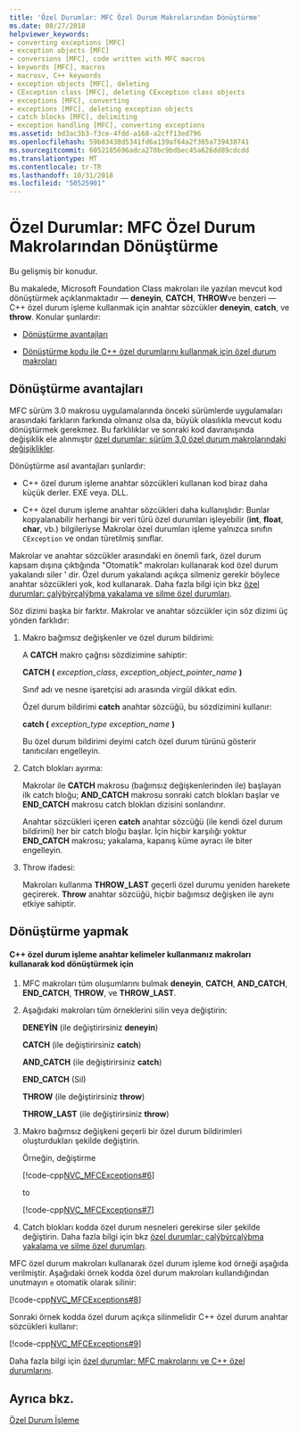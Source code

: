 ```yaml
---
title: 'Özel Durumlar: MFC Özel Durum Makrolarından Dönüştürme'
ms.date: 08/27/2018
helpviewer_keywords:
- converting exceptions [MFC]
- exception objects [MFC]
- conversions [MFC], code written with MFC macros
- keywords [MFC], macros
- macrosv, C++ keywords
- exception objects [MFC], deleting
- CException class [MFC], deleting CException class objects
- exceptions [MFC], converting
- exceptions [MFC], deleting exception objects
- catch blocks [MFC], delimiting
- exception handling [MFC], converting exceptions
ms.assetid: bd3ac3b3-f3ce-4fdd-a168-a2cff13ed796
ms.openlocfilehash: 59b83438d5341fd6a139af64a2f365a739438741
ms.sourcegitcommit: 6052185696adca270bc9bdbec45a626dd89cdcdd
ms.translationtype: MT
ms.contentlocale: tr-TR
ms.lasthandoff: 10/31/2018
ms.locfileid: "50525901"
---
```

# <a name="exceptions-converting-from-mfc-exception-macros"></a>Özel Durumlar: MFC Özel Durum Makrolarından Dönüştürme

Bu gelişmiş bir konudur.

Bu makalede, Microsoft Foundation Class makroları ile yazılan mevcut kod dönüştürmek açıklanmaktadır — **deneyin**, **CATCH**, **THROW**ve benzeri — C++ özel durum işleme kullanmak için anahtar sözcükler **deneyin**, **catch**, ve **throw**. Konular şunlardır:

- [Dönüştürme avantajları](#_core_advantages_of_converting)

- [Dönüştürme kodu ile C++ özel durumlarını kullanmak için özel durum makroları](#_core_doing_the_conversion)

##  <a name="_core_advantages_of_converting"></a> Dönüştürme avantajları

MFC sürüm 3.0 makrosu uygulamalarında önceki sürümlerde uygulamaları arasındaki farkların farkında olmanız olsa da, büyük olasılıkla mevcut kodu dönüştürmek gerekmez. Bu farklılıklar ve sonraki kod davranışında değişiklik ele alınmıştır [özel durumlar: sürüm 3.0 özel durum makrolarındaki değişiklikler](../mfc/exceptions-changes-to-exception-macros-in-version-3-0.md).

Dönüştürme asıl avantajları şunlardır:

- C++ özel durum işleme anahtar sözcükleri kullanan kod biraz daha küçük derler. EXE veya. DLL.

- C++ özel durum işleme anahtar sözcükleri daha kullanışlıdır: Bunlar kopyalanabilir herhangi bir veri türü özel durumları işleyebilir (**int**, **float**, **char**, vb.) bilgileriyse Makrolar özel durumları işleme yalnızca sınıfın `CException` ve ondan türetilmiş sınıflar.

Makrolar ve anahtar sözcükler arasındaki en önemli fark, özel durum kapsam dışına çıktığında "Otomatik" makroları kullanarak kod özel durum yakalandı siler ' dir. Özel durum yakalandı açıkça silmeniz gerekir böylece anahtar sözcükleri yok, kod kullanarak. Daha fazla bilgi için bkz [özel durumlar: çalýþýrçalýþma yakalama ve silme özel durumları](../mfc/exceptions-catching-and-deleting-exceptions.md).

Söz dizimi başka bir farktır. Makrolar ve anahtar sözcükler için söz dizimi üç yönden farklıdır:

1. Makro bağımsız değişkenler ve özel durum bildirimi:

   A **CATCH** makro çağrısı sözdizimine sahiptir:

   **CATCH (** *exception_class*, *exception_object_pointer_name* **)**

   Sınıf adı ve nesne işaretçisi adı arasında virgül dikkat edin.

   Özel durum bildirimi **catch** anahtar sözcüğü, bu sözdizimini kullanır:

   **catch (** *exception_type* *exception_name* **)**

   Bu özel durum bildirimi deyimi catch özel durum türünü gösterir tanıtıcıları engelleyin.

2. Catch blokları ayırma:

   Makrolar ile **CATCH** makrosu (bağımsız değişkenlerinden ile) başlayan ilk catch bloğu; **AND_CATCH** makrosu sonraki catch blokları başlar ve **END_CATCH** makrosu catch blokları dizisini sonlandırır.

   Anahtar sözcükleri içeren **catch** anahtar sözcüğü (ile kendi özel durum bildirimi) her bir catch bloğu başlar. İçin hiçbir karşılığı yoktur **END_CATCH** makrosu; yakalama, kapanış küme ayracı ile biter engelleyin.

3. Throw ifadesi:

   Makroları kullanma **THROW_LAST** geçerli özel durumu yeniden harekete geçirerek. **Throw** anahtar sözcüğü, hiçbir bağımsız değişken ile aynı etkiye sahiptir.

##  <a name="_core_doing_the_conversion"></a> Dönüştürme yapmak

#### <a name="to-convert-code-using-macros-to-use-the-c-exception-handling-keywords"></a>C++ özel durum işleme anahtar kelimeler kullanmanız makroları kullanarak kod dönüştürmek için

1. MFC makroları tüm oluşumlarını bulmak **deneyin**, **CATCH**, **AND_CATCH**, **END_CATCH**, **THROW**, ve **THROW_LAST**.

2. Aşağıdaki makroları tüm örneklerini silin veya değiştirin:

   **DENEYİN** (ile değiştirirsiniz **deneyin**)

   **CATCH** (ile değiştirirsiniz **catch**)

   **AND_CATCH** (ile değiştirirsiniz **catch**)

   **END_CATCH** (Sil)

   **THROW** (ile değiştirirsiniz **throw**)

   **THROW_LAST** (ile değiştirirsiniz **throw**)

3. Makro bağımsız değişkeni geçerli bir özel durum bildirimleri oluşturdukları şekilde değiştirin.

   Örneğin, değiştirme

   [!code-cpp[NVC_MFCExceptions#6](../mfc/codesnippet/cpp/exceptions-converting-from-mfc-exception-macros_1.cpp)]

   to

   [!code-cpp[NVC_MFCExceptions#7](../mfc/codesnippet/cpp/exceptions-converting-from-mfc-exception-macros_2.cpp)]

4. Catch blokları kodda özel durum nesneleri gerekirse siler şekilde değiştirin. Daha fazla bilgi için bkz [özel durumlar: çalýþýrçalýþma yakalama ve silme özel durumları](../mfc/exceptions-catching-and-deleting-exceptions.md).

MFC özel durum makroları kullanarak özel durum işleme kod örneği aşağıda verilmiştir. Aşağıdaki örnek kodda özel durum makroları kullandığından unutmayın `e` otomatik olarak silinir:

[!code-cpp[NVC_MFCExceptions#8](../mfc/codesnippet/cpp/exceptions-converting-from-mfc-exception-macros_3.cpp)]

Sonraki örnek kodda özel durum açıkça silinmelidir C++ özel durum anahtar sözcükleri kullanır:

[!code-cpp[NVC_MFCExceptions#9](../mfc/codesnippet/cpp/exceptions-converting-from-mfc-exception-macros_4.cpp)]

Daha fazla bilgi için [özel durumlar: MFC makrolarını ve C++ özel durumlarını](../mfc/exceptions-using-mfc-macros-and-cpp-exceptions.md).

## <a name="see-also"></a>Ayrıca bkz.

[Özel Durum İşleme](../mfc/exception-handling-in-mfc.md)<br/>

